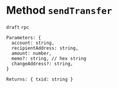 # Method `sendTransfer`

`draft` `rpc`

```
Parameters: {
  account: string,
  recipientAddress: string,
  amount: number,
  memo?: string, // hex string
  changeAddress?: string,
}

Returns: { txid: string }
```
